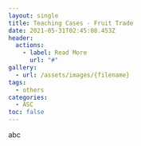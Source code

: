 ```yaml
---
layout: single
title: Teaching Cases - Fruit Trade
date: 2021-05-31T02:45:08.453Z
header:
  actions:
    - label: Read More
      url: "#"
gallery:
  - url: /assets/images/{filename}
tags:
  - others
categories:
  - ASC
toc: false
---
```

abc